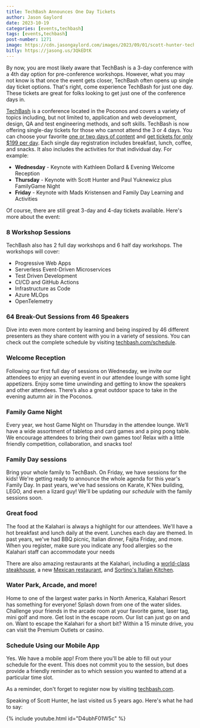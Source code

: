 ```yaml
---
title: TechBash Announces One Day Tickets
author: Jason Gaylord
date: 2023-10-19
categories: [events,techbash]
tags: [events,techbash]
post-number: 1271
image: https://cdn.jasongaylord.com/images/2023/09/01/scott-hunter-techbash.jpg
bitly: https://jasong.us/3QkEDtK
---
```


By now, you are most likely aware that TechBash is a 3-day conference with a 4th day option for pre-conference workshops. However, what you may not know is that once the event gets closer, TechBash often opens up single day ticket options. That's right, come experience TechBash for just one day. These tickets are great for folks looking to get just one of the conference days in. 

[TechBash](https://jasong.us/tb) is a conference located in the Poconos and covers a variety of topics including, but not limited to, application and web development, design, QA and test engineering methods, and soft skills. TechBash is now offering single-day tickets for those who cannot attend the 3 or 4 days. You can choose your favorite [one or two days of content](https://jasong.us/2xZvzoM) and [get tickets for only $199 per day](https://jasong.us/tbreg). Each single day registration includes breakfast, lunch, coffee, and snacks. It also includes the activities for that individual day. For example:

- **Wednesday** - Keynote with Kathleen Dollard & Evening Welcome Reception
- **Thursday** - Keynote with Scott Hunter and Paul Yuknewicz plus FamilyGame Night
- **Friday** - Keynote with Mads Kristensen and Family Day Learning and Activities

Of course, there are still great 3-day and 4-day tickets available. Here's more about the event:

### 8 Workshop Sessions
TechBash also has 2 full day workshops and 6 half day workshops. The workshops will cover:

* Progressive Web Apps
* Serverless Event-Driven Microservices
* Test Driven Development
* CI/CD and GitHub Actions
* Infrastructure as Code
* Azure MLOps
* OpenTelemetry

### 64 Break-Out Sessions from 46 Speakers
Dive into even more content by learning and being inspired by 46 different presenters as they share content with you in a variety of sessions. You can check out the complete schedule by visiting [techbash.com/schedule](https://jasong.us/tbschedule).

### Welcome Reception
Following our first full day of sessions on Wednesday, we invite our attendees to enjoy an evening event in our attendee lounge with some light appetizers. Enjoy some time unwinding and getting to know the speakers and other attendees. There’s also a great outdoor space to take in the evening autumn air in the Poconos.

### Family Game Night
Every year, we host Game Night on Thursday in the attendee lounge. We’ll have a wide assortment of tabletop and card games and a ping pong table. We encourage attendees to bring their own games too! Relax with a little friendly competition, collaboration, and snacks too!

### Family Day sessions
Bring your whole family to TechBash. On Friday, we have sessions for the kids! We're getting ready to announce the whole agenda for this year's Family Day. In past years, we've had sessions on Karate, K'Nex building, LEGO, and even a lizard guy! We'll be updating our _schedule_ with the family sessions soon.

### Great food 
The food at the Kalahari is always a highlight for our attendees. We'll have a hot breakfast and lunch daily at the event. Lunches each day are themed. In past years, we've had BBQ picnic, Italian dinner, Fajita Friday, and more. When you register, make sure you indicate any food allergies so the Kalahari staff can accommodate your needs

There are also amazing restaurants at the Kalahari, including a [world-class steakhouse](https://jasong.us/3PGOqtS), a new [Mexican restaurant](https://jasong.us/3PDCMQo), and [Sortino's Italian Kitchen](https://jasong.us/3EGa8aZ).

### Water Park, Arcade, and more!
Home to one of the largest water parks in North America, Kalahari Resort has something for everyone! Splash down from one of the water slides. Challenge your friends in the arcade room at your favorite game, laser tag, mini golf and more. Get lost in the escape room. Our list can just go on and on. Want to escape the Kalahari for a short bit? Within a 15 minute drive, you can visit the Premium Outlets or casino.

### Schedule Using our Mobile App
Yes. We have a mobile app! From there you'll be able to fill out your schedule for the event. This does not commit you to the session, but does provide a friendly reminder as to which session you wanted to attend at a particular time slot.

As a reminder, don't forget to register now by visiting [techbash.com](https://jasong.us/tb).

Speaking of Scott Hunter, he last visited us 5 years ago. Here's what he had to say:

{% include youtube.html id="D4ubhF01W5c" %}